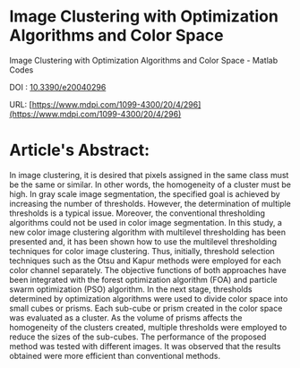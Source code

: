 # Image Clustering with Optimization Algorithms and Color Space
Image Clustering with Optimization Algorithms and Color Space - Matlab Codes

DOI : [10.3390/e20040296](https://doi.org/10.3390/e20040296)

URL: [https://www.mdpi.com/1099-4300/20/4/296](https://www.mdpi.com/1099-4300/20/4/296)

# Article's Abstract:
In image clustering, it is desired that pixels assigned in the same class must be the same or similar. In other words, the homogeneity of a cluster must be high. In gray scale image segmentation, the specified goal is achieved by increasing the number of thresholds. However, the determination of multiple thresholds is a typical issue. Moreover, the conventional thresholding algorithms could not be used in color image segmentation. In this study, a new color image clustering algorithm with multilevel thresholding has been presented and, it has been shown how to use the multilevel thresholding techniques for color image clustering. Thus, initially, threshold selection techniques such as the Otsu and Kapur methods were employed for each color channel separately. The objective functions of both approaches have been integrated with the forest optimization algorithm (FOA) and particle swarm optimization (PSO) algorithm. In the next stage, thresholds determined by optimization algorithms were used to divide color space into small cubes or prisms. Each sub-cube or prism created in the color space was evaluated as a cluster. As the volume of prisms affects the homogeneity of the clusters created, multiple thresholds were employed to reduce the sizes of the sub-cubes. The performance of the proposed method was tested with different images. It was observed that the results obtained were more efficient than conventional methods.
